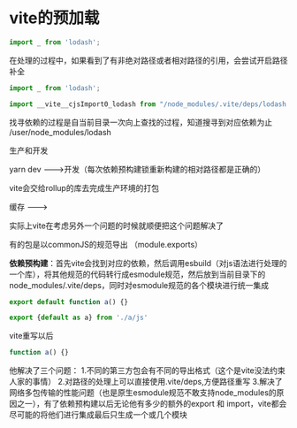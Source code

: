 # vite的预加载

```js
import _ from 'lodash';
```

在处理的过程中，如果看到了有非绝对路径或者相对路径的引用，会尝试开启路径补全

```js
import _ from 'lodash';

import __vite__cjsImport0_lodash from "/node_modules/.vite/deps/lodash.js?v=a8b9a4a9";
```

找寻依赖的过程是自当前目录一次向上查找的过程，知道搜寻到对应依赖为止 /user/node_modules/lodash

生产和开发

yarn dev --->开发（每次依赖预构建锁重新构建的相对路径都是正确的）

vite会交给rollup的库去完成生产环境的打包

缓存 --->

实际上vite在考虑另外一个问题的时候就顺便把这个问题解决了

有的包是以commonJS的规范导出 （module.exports）

**依赖预构建**：首先vite会找到对应的依赖，然后调用esbuild（对js语法进行处理的一个库），将其他规范的代码转行成esmodule规范，然后放到当前目录下的node_modules/.vite/deps，同时对esmodule规范的各个模块进行统一集成

```js
export default function a() {}
```

```js
export {default as a} from './a/js'
```

vite重写以后
```js
function a() {}
```

他解决了三个问题：
1.不同的第三方包会有不同的导出格式（这个是vite没法约束人家的事情）
2.对路径的处理上可以直接使用.vite/deps,方便路径重写
3.解决了网络多包传输的性能问题（也是原生esmodule规范不敢支持node_modules的原因之一），有了依赖预构建以后无论他有多少的额外的export 和 import，vite都会尽可能的将他们进行集成最后只生成一个或几个模块
